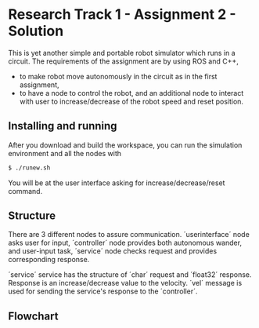 Research Track 1 - Assignment 2 - Solution
================================

This is yet another simple and portable robot simulator which runs in a circuit. The requirements of the assignment are by using ROS and C++,
- to make robot move autonomously in the circuit as in the first assignment,
- to have a node to control the robot, and an additional node to interact with user to increase/decrease of the robot speed and reset position.

Installing and running
----------------------

After you download and build the workspace, you can run the simulation environment and all the nodes with

```bash
$ ./runew.sh
```
You will be at the user interface asking for increase/decrease/reset command.

Structure
---------

There are 3 different nodes to assure communication.
´userinterface´ node asks user for input,
´controller´ node provides both autonomous wander, and user-input task,
´service´ node checks request and provides corresponding response.

´service´ service has the structure of ´char´ request and ´float32´ response. Response is an increase/decrease value to the velocity.
´vel´ message is used for sending the service's response to the ´controller´.

Flowchart
---------


